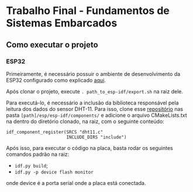 # Trabalho Final - Fundamentos de Sistemas Embarcados

## Como executar o projeto

### ESP32

Primeiramente, é necessário possuir o ambiente de desenvolvimento da ESP32 configurado como
explicado [aqui](https://docs.espressif.com/projects/esp-idf/en/stable/get-started/). 

Após clonar o projeto, execute ```. path_to_esp-idf/export.sh``` na raiz dele.

Para executá-lo, é necessário a inclusão da biblioteca responsável pela leitura dos dados
do sensor DHT-11. Para isso, clone esse [repositório](https://github.com/0nism/esp32-DHT11)
nas pasta ```[path]/esp/esp-idf/components/``` e adicione o arquivo CMakeLists.txt na
dentro do diretório clonado, na raiz, com o seguinte conteúdo:

```
idf_component_register(SRCS "dht11.c"
                       INCLUDE_DIRS "include")
```

Após isso, para executar o código na placa, basta rodar os seguintes comandos padrão na raiz:

* ```idf.py build```;
* ```idf.py -p device flash monitor```

onde device é a porta serial onde a placa está conectada.
